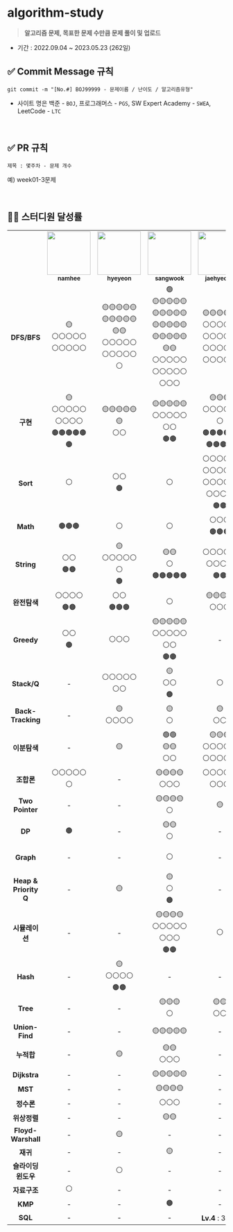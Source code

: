 # algorithm-study

> **알고리즘 문제, 목표한 문제 수만큼 문제 풀이 및 업로드**

- 기간 : 2022.09.04 ~ 2023.05.23 (262일)

## ✅ Commit Message 규칙

```
git commit -m "[No.#] BOJ99999 - 문제이름 / 난이도 / 알고리즘유형"
```

- 사이트 명은 백준 - `BOJ`, 프로그래머스 - `PGS`, SW Expert Academy - `SWEA`, LeetCode - `LTC`

<br/>

## ✅ PR 규칙

```
제목 : 몇주차 - 문제 개수
```

예) week01-3문제

<br/>

## 👨‍💻 스터디원 달성률

<table>
  <tr>
    <td></td>   
    <td align="center">
      <a href="https://github.com/nhee0410">
      <img src="https://avatars.githubusercontent.com/u/49919262?v=4?s=100" width="100px;" alt="">
      <br>
      <a href="https://github.com/nhee0410"><sub><b>namhee</b>
    </td>    
    <td align="center">
      <a href="https://github.com/henginthere">
      <img src="https://avatars.githubusercontent.com/henginthere" width="100px;" alt="">
      <br>
      <a href="https://github.com/henginthere"><sub><b>hyeyeon</b>
    </td>
     <td align="center">
      <a href="https://github.com/jdsaeyqo">
      <img src="https://avatars.githubusercontent.com/jdsaeyqo" width="100px;" alt="">
      <br>
      <a href="https://github.com/jdsaeyqo"><sub><b>sangwook</b>
    </td>       
    <td align="center">
      <a href="https://github.com/forlivd">
      <img src="https://avatars.githubusercontent.com/forlivd" width="100px;" alt="">
      <br>
      <a href="https://github.com/forlivd"><sub><b>jaehyeong</b>
    </td>
    <td align="center">
      <a href="https://github.com/JeongBJ">
      <img src="https://avatars.githubusercontent.com/JeongBJ" width="100px;" alt="">
      <br>
      <a href="https://github.com/JeongBJ"><sub><b>bongjin</b>
    </td>
    <td align="center">
      <a href="https://github.com/SangWoo-Han97">
      <img src="https://avatars.githubusercontent.com/SangWoo-Han97" width="100px;" alt="">
      <br>
      <a href="https://github.com/SangWoo-Han97"><sub><b>sangwoo</b>
    </td>    
  </tr>
  <tr>
    <td align="center"><b>DFS/BFS</b></td> <!-- 6/144 -->
    <td align="center">🟡<br/>⚪⚪⚪⚪⚪<br/>⚪⚪⚪⚪⚪</td>
    <td align="center">🟡🟡🟡🟡🟡<br/>🟡🟡🟡🟡🟡<br/>🟡🟡<br/>⚪⚪⚪⚪⚪<br/>⚪⚪⚪⚪⚪<br/>⚪</td>
    <td align="center">🟢<br/>🟡🟡🟡🟡🟡<br/>🟡🟡🟡🟡🟡<br/>🟡🟡🟡🟡🟡<br/>🟡🟡🟡🟡🟡<br/>🟡🟡<br/>⚪⚪⚪⚪⚪<br/>⚪⚪⚪⚪⚪<br/>⚪⚪⚪</td>        
    <td align="center">🟡🟡🟡🟡🟡<br/>⚪⚪⚪⚪⚪<br/>⚪⚪⚪⚪⚪<br/>⚪⚪⚪⚪⚪<br/>⚪⚪⚪⚪⚪</td>
    <td align="center">🟡🟡🟡🟡🟡<br/>🟡🟡🟡🟡🟡<br/>🟡🟡🟡🟡<br/>⚪⚪⚪⚪⚪<br/>⚪⚪⚪⚪⚪<br/>⚪⚪⚪⚪⚪<br/>⚪⚪⚪⚪⚪<br/>⚪</td>
    <td align="center">🟢🟢<br/>🟡🟡🟡🟡🟡<br/>⚪⚪⚪⚪⚪<br/>⚪⚪</td>
  </tr>
  <tr>
    <td align="center"><b>구현</b></td> <!-- 6/76 -->
    <td align="center">🟡<br/>⚪⚪⚪⚪⚪<br/>⚪⚪⚪⚪<br/>🟤🟤🟤🟤🟤<br/>🟤</td>
    <td align="center">🟡🟡🟡🟡🟡<br/>🟡<br/>⚪⚪</td>
    <td align="center">🟡🟡🟡🟡🟡<br/>⚪⚪⚪⚪⚪<br/>⚪⚪<br/>🟤🟤</td>
    <td align="center">🟡🟡🟡<br/>⚪⚪⚪⚪⚪<br/>⚪<br/>🟤🟤🟤🟤🟤<br/>🟤🟤🟤🟤</td>
    <td align="center">🟤</td>    
    <td align="center">🟢<br/>🟡🟡🟡🟡🟡<br/>🟡🟡🟡🟡🟡<br/>🟡🟡🟡🟡🟡<br/>⚪⚪⚪</td>
  </tr>
  <tr>
    <td align="center"><b>Sort</b></td> <!-- 6/28 -->
    <td align="center">⚪</td>
    <td align="center">⚪⚪<br/>🟤</td>
    <td align="center">⚪</td>        
    <td align="center">⚪⚪⚪⚪⚪<br/>⚪⚪⚪⚪⚪<br/>⚪⚪⚪⚪⚪<br/>⚪⚪⚪⚪<br/>🟤🟤</td>
    <td align="center">⚪</td>          
    <td align="center">🟤</td>
  </tr>  
  <tr>
    <td align="center"><b>Math</b></td> <!-- 6/16 -->
    <td align="center">🟤🟤🟤</td>
    <td align="center">⚪</td>
    <td align="center">⚪</td>        
    <td align="center">⚪⚪⚪</br>🟤🟤🟤</td>
    <td align="center">🟤</td>        
    <td align="center">⚪⚪<br/>🟤🟤</td>
  </tr>     
  <tr>
    <td align="center"><b>String</b></td> <!-- 5/35 -->
    <td align="center">⚪⚪<br/>🟤🟤</td>
    <td align="center">🟡<br/>⚪⚪⚪⚪⚪<br/>⚪<br/>🟤</td>
    <td align="center">🟡🟡<br/>⚪<br/>🟤🟤🟤🟤🟤</td>        
    <td align="center">⚪⚪⚪⚪⚪<br/>⚪⚪⚪⚪<br/>🟤🟤</td>
    <td align="center">-</td>    
    <td align="center">🟡🟡🟡<br/>⚪</td>             
  </tr>          
  <tr>
    <td align="center"><b>완전탐색</b></td> <!-- 5/25 -->
    <td align="center">⚪⚪⚪⚪<br/>🟤🟤</td>
    <td align="center">⚪⚪<br/>🟤🟤🟤</td>
    <td align="center">⚪</td>        
    <td align="center">🟡🟡🟡🟡<br/>⚪⚪⚪</td>
    <td align="center">-</td>                 
    <td align="center">⚪⚪⚪<br/>🟤🟤🟤</td>
  </tr>    
  <tr>
    <td align="center"><b>Greedy</b></td> <!-- 5/33 -->
    <td align="center">⚪⚪<br/>🟤</td>
    <td align="center">⚪⚪⚪</td>
    <td align="center">🟡🟡🟡🟡🟡<br/>⚪⚪⚪⚪⚪<br/>⚪⚪<br/>🟤🟤</td>        
    <td align="center">-</td>
    <td align="center">🟡🟡<br/>⚪⚪⚪⚪⚪<br/>🟤🟤🟤🟤</td>     
    <td align="center">⚪⚪</td>   
  </tr>  
  <tr>
    <td align="center"><b>Stack/Q</b></td> <!-- 5/15 -->
    <td align="center">-</td>
    <td align="center">⚪⚪⚪⚪⚪<br/>⚪⚪</td>
    <td align="center">🟡<br/>⚪⚪<br/>🟤</td>        
    <td align="center">⚪</td>
    <td align="center">⚪</td>    
    <td align="center">⚪<br/>🟤</td>              
  </tr>  
  <tr>
    <td align="center"><b>Back-Tracking</b></td> <!-- 4/14 -->
    <td align="center">-</td>
    <td align="center">🟡<br/>⚪⚪⚪⚪</td>
    <td align="center">🟡<br/>⚪</td>        
    <td align="center">🟡<br/>⚪⚪</td>
    <td align="center">🟡<br/>⚪⚪⚪</td>    
    <td align="center">-</td>    
  </tr>        
  <tr>
    <td align="center"><b>이분탐색</b></td> <!-- 3/20 -->
    <td align="center">-</td>
    <td align="center">🟡</td>
    <td align="center">🟢🟢<br/>🟡🟡<br/>⚪⚪</td>        
    <td align="center">🟡🟡🟡<br/>⚪⚪⚪⚪⚪<br/>⚪⚪⚪⚪⚪</td>
    <td align="center">-</td>
    <td align="center">-</td>    
  </tr> 
  <tr>
    <td align="center"><b>조합론</b></td> <!-- 3/21 -->
    <td align="center">⚪⚪⚪⚪⚪<br/>⚪</td>
    <td align="center">-</td>
    <td align="center">🟡🟡🟡🟡<br/>⚪⚪⚪</td>        
    <td align="center">⚪⚪⚪⚪⚪<br/>⚪⚪⚪</td>
    <td align="center">-</td>
    <td align="center">-</td>    
  </tr>  
  <tr>
    <td align="center"><b>Two Pointer</b></td> <!-- 3/7 -->
    <td align="center">-</td>
    <td align="center">-</td>
    <td align="center">🟡🟡🟡🟡<br/>⚪</td>        
    <td align="center">🟡</td>
    <td align="center">-</td>    
    <td align="center">🟡</td>    
  </tr>        
  <tr>
    <td align="center"><b>DP</b></td> <!-- 3/8 -->
    <td align="center">🟤</td>
    <td align="center">-</td>
    <td align="center">🟡🟡<br/>⚪</td>        
    <td align="center">-</td>
    <td align="center">⚪⚪</td>    
    <td align="center">🟡⚪</td>    
  </tr>  
  <tr>
    <td align="center"><b>Graph</b></td> <!-- 3/5 -->
    <td align="center">-</td>
    <td align="center">-</td>
    <td align="center">⚪</td>        
    <td align="center">-</td>
    <td align="center">🟡</td>    
    <td align="center">🟡🟡<br/>⚪</td>    
  </tr>      
  <tr>
    <td align="center"><b>Heap &<br/>Priority Q</b></td> <!-- 3/5 -->
    <td align="center">-</td>
    <td align="center">🟡</td>
    <td align="center">🟡<br/>⚪<br/>🟤</td>        
    <td align="center">-</td>
    <td align="center">-</td>    
    <td align="center">⚪</td>  
  </tr>  
  <tr>
    <td align="center"><b>시뮬레이션</b></td> <!-- 2/15 -->
    <td align="center">-</td>
    <td align="center">-</td>
    <td align="center">🟡🟡🟡🟡<br/>⚪⚪⚪⚪⚪<br/>⚪⚪⚪<br/>🟤🟤</td>        
    <td align="center">⚪</td>
    <td align="center">-</td>     
    <td align="center">-</td>   
  </tr>  
  <tr>
    <td align="center"><b>Hash</b></td> <!-- 2/10 -->
    <td align="center">-</td>
    <td align="center">🟡<br/>⚪⚪⚪⚪<br/>🟤🟤</td>
    <td align="center">-</td>        
    <td align="center">-</td>
    <td align="center">-</td>      
    <td align="center">🟡⚪🟤</td>  
  </tr>
  <tr>
    <td align="center"><b>Tree</b></td> <!-- 2/8 -->
    <td align="center">-</td>
    <td align="center">-</td>
    <td align="center">🟡🟡🟡<br/>⚪</td>        
    <td align="center">🟡🟡<br/>⚪⚪</td>
    <td align="center">-</td>
    <td align="center">-</td>    
  </tr>   
  <tr>
    <td align="center"><b>Union-Find</b></td> <!-- 2/6 -->
    <td align="center">-</td>
    <td align="center">-</td>
    <td align="center">🟡🟡🟡🟡🟡</td>        
    <td align="center">-</td>
    <td align="center">🟡</td>    
    <td align="center">-</td>    
  </tr>      
  <tr>
    <td align="center"><b>누적합</b></td> <!-- 2/6 -->
    <td align="center">-</td>
    <td align="center">🟡</td>
    <td align="center">🟡🟡<br/>⚪⚪⚪</td>        
    <td align="center">-</td>
    <td align="center">-</td>
    <td align="center">-</td>    
  </tr>   
  <tr>
    <td align="center"><b>Dijkstra</b></td> <!-- 1/5 -->
    <td align="center">-</td>
    <td align="center">-</td>
    <td align="center">🟡🟡🟡🟡🟡</td>        
    <td align="center">-</td>
    <td align="center">-</td>
    <td align="center">-</td>    
  </tr>  
  <tr>
    <td align="center"><b>MST</b></td> <!-- 1/4 -->
    <td align="center">-</td>
    <td align="center">-</td>
    <td align="center">🟡🟡🟡🟡</td>        
    <td align="center">-</td>
    <td align="center">-</td>
    <td align="center">-</td>    
  </tr>   
  <tr>
    <td align="center"><b>정수론</b></td> <!-- 1/3 -->
    <td align="center">-</td>
    <td align="center">-</td>
    <td align="center">⚪⚪⚪</td>        
    <td align="center">-</td>
    <td align="center">-</td>
    <td align="center">-</td>    
  </tr>     
  <tr>
    <td align="center"><b>위상정렬</b></td> <!-- 1/2 -->
    <td align="center">-</td>
    <td align="center">-</td>
    <td align="center">🟡🟡</td>        
    <td align="center">-</td>
    <td align="center">-</td>
    <td align="center">-</td>    
  </tr>   
  <tr>
    <td align="center"><b>Floyd-</br>Warshall</b></td> <!-- 1/1 -->
    <td align="center">-</td>
    <td align="center">🟡</td>
    <td align="center">-</td>        
    <td align="center">-</td>
    <td align="center">-</td>
    <td align="center">-</td>    
  </tr>    
  <tr>
    <td align="center"><b>재귀</b></td> <!-- 1/1 -->
    <td align="center">-</td>
    <td align="center">-</td>
    <td align="center">🟡</td>        
    <td align="center">-</td>
    <td align="center">-</td>
    <td align="center">-</td>    
  </tr>       
  <tr>
    <td align="center"><b>슬라이딩 윈도우</b></td> <!-- 1/1 -->
    <td align="center">-</td>
    <td align="center">⚪</td>
    <td align="center">-</td>        
    <td align="center">-</td>
    <td align="center">-</td>
    <td align="center">-</td>    
  </tr>   
  <tr>
    <td align="center"><b>자료구조</b></td> <!-- 1/1 -->
    <td align="center">⚪</td>
    <td align="center">-</td>
    <td align="center">-</td>        
    <td align="center">-</td>
    <td align="center">-</td>
    <td align="center">-</td>    
  </tr>            
  <tr>
    <td align="center"><b>KMP</b></td> <!-- 1/1 -->
    <td align="center">-</td>
    <td align="center">-</td>
    <td align="center">🟤</td>        
    <td align="center">-</td>
    <td align="center">-</td>
    <td align="center">-</td>    
  </tr>     
  <tr>
    <td align="center"><b>SQL</b></td> <!-- 1/1 -->
    <td align="center">-</td>
    <td align="center">-</td>
    <td align="center">-</td>        
    <td align="center"><b>Lv.4</b> : 3문제</td>
    <td align="center">-</td>
    <td align="center">-</td>    
  </tr>        
</table>
